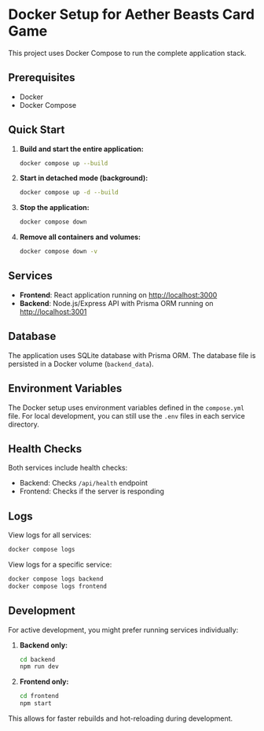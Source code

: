 # Docker Setup for Aether Beasts Card Game

This project uses Docker Compose to run the complete application stack.

## Prerequisites

- Docker
- Docker Compose

## Quick Start

1. **Build and start the entire application:**

   ```bash
   docker compose up --build
   ```

2. **Start in detached mode (background):**

   ```bash
   docker compose up -d --build
   ```

3. **Stop the application:**

   ```bash
   docker compose down
   ```

4. **Remove all containers and volumes:**

   ```bash
   docker compose down -v
   ```

## Services

- **Frontend**: React application running on <http://localhost:3000>
- **Backend**: Node.js/Express API with Prisma ORM running on <http://localhost:3001>

## Database

The application uses SQLite database with Prisma ORM. The database file is persisted in a Docker volume (`backend_data`).

## Environment Variables

The Docker setup uses environment variables defined in the `compose.yml` file. For local development, you can still use the `.env` files in each service directory.

## Health Checks

Both services include health checks:

- Backend: Checks `/api/health` endpoint
- Frontend: Checks if the server is responding

## Logs

View logs for all services:

```bash
docker compose logs
```

View logs for a specific service:

```bash
docker compose logs backend
docker compose logs frontend
```

## Development

For active development, you might prefer running services individually:

1. **Backend only:**

   ```bash
   cd backend
   npm run dev
   ```

2. **Frontend only:**

   ```bash
   cd frontend
   npm start
   ```

This allows for faster rebuilds and hot-reloading during development.
